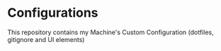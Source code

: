 Configurations
==============

This repository contains my Machine's Custom Configuration (dotfiles, gitignore and UI elements)
